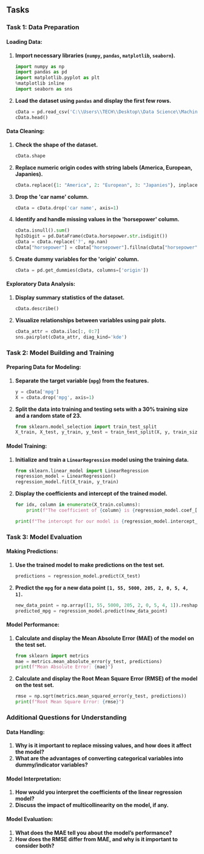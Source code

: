 ## Tasks

### Task 1: Data Preparation

#### Loading Data:

1. **Import necessary libraries (`numpy`, `pandas`, `matplotlib`, `seaborn`).**
    ```python
    import numpy as np   
    import pandas as pd    
    import matplotlib.pyplot as plt 
    %matplotlib inline 
    import seaborn as sns
    ```

2. **Load the dataset using `pandas` and display the first few rows.**
    ```python
    cData = pd.read_csv('C:\\Users\\TECH\\Desktop\\Data Science\\Machine Learning\\auto-mpg.csv')
    cData.head()
    ```

#### Data Cleaning:

1. **Check the shape of the dataset.**
    ```python
    cData.shape
    ```

2. **Replace numeric origin codes with string labels (America, European, Japanies).**
    ```python
    cData.replace({1: "America", 2: "European", 3: "Japanies"}, inplace=True)
    ```

3. **Drop the 'car name' column.**
    ```python
    cData = cData.drop('car name', axis=1)
    ```

4. **Identify and handle missing values in the 'horsepower' column.**
    ```python
    cData.isnull().sum()
    hpIsDigit = pd.DataFrame(cData.horsepower.str.isdigit())
    cData = cData.replace('?', np.nan)
    cData["horsepower"] = cData["horsepower"].fillna(cData["horsepower"].median()).astype('float64')
    ```

5. **Create dummy variables for the 'origin' column.**
    ```python
    cData = pd.get_dummies(cData, columns=['origin'])
    ```

#### Exploratory Data Analysis:

1. **Display summary statistics of the dataset.**
    ```python
    cData.describe()
    ```

2. **Visualize relationships between variables using pair plots.**
    ```python
    cData_attr = cData.iloc[:, 0:7]
    sns.pairplot(cData_attr, diag_kind='kde')
    ```

### Task 2: Model Building and Training

#### Preparing Data for Modeling:

1. **Separate the target variable (`mpg`) from the features.**
    ```python
    y = cData['mpg']
    X = cData.drop('mpg', axis=1)
    ```

2. **Split the data into training and testing sets with a 30% training size and a random state of 23.**
    ```python
    from sklearn.model_selection import train_test_split
    X_train, X_test, y_train, y_test = train_test_split(X, y, train_size=0.30, random_state=23)
    ```

#### Model Training:

1. **Initialize and train a `LinearRegression` model using the training data.**
    ```python
    from sklearn.linear_model import LinearRegression
    regression_model = LinearRegression()
    regression_model.fit(X_train, y_train)
    ```

2. **Display the coefficients and intercept of the trained model.**
    ```python
    for idx, column in enumerate(X_train.columns):
        print(f"The coefficient of {column} is {regression_model.coef_[idx]}")
    
    print(f"The intercept for our model is {regression_model.intercept_}")
    ```

### Task 3: Model Evaluation

#### Making Predictions:

1. **Use the trained model to make predictions on the test set.**
    ```python
    predictions = regression_model.predict(X_test)
    ```

2. **Predict the `mpg` for a new data point `[1, 55, 5000, 205, 2, 0, 5, 4, 1]`.**
    ```python
    new_data_point = np.array([1, 55, 5000, 205, 2, 0, 5, 4, 1]).reshape(1, -1)
    predicted_mpg = regression_model.predict(new_data_point)
    ```

#### Model Performance:

1. **Calculate and display the Mean Absolute Error (MAE) of the model on the test set.**
    ```python
    from sklearn import metrics
    mae = metrics.mean_absolute_error(y_test, predictions)
    print(f"Mean Absolute Error: {mae}")
    ```

2. **Calculate and display the Root Mean Square Error (RMSE) of the model on the test set.**
    ```python
    rmse = np.sqrt(metrics.mean_squared_error(y_test, predictions))
    print(f"Root Mean Square Error: {rmse}")
    ```

### Additional Questions for Understanding

#### Data Handling:

1. **Why is it important to replace missing values, and how does it affect the model?**
2. **What are the advantages of converting categorical variables into dummy/indicator variables?**

#### Model Interpretation:

1. **How would you interpret the coefficients of the linear regression model?**
2. **Discuss the impact of multicollinearity on the model, if any.**

#### Model Evaluation:

1. **What does the MAE tell you about the model’s performance?**
2. **How does the RMSE differ from MAE, and why is it important to consider both?**
